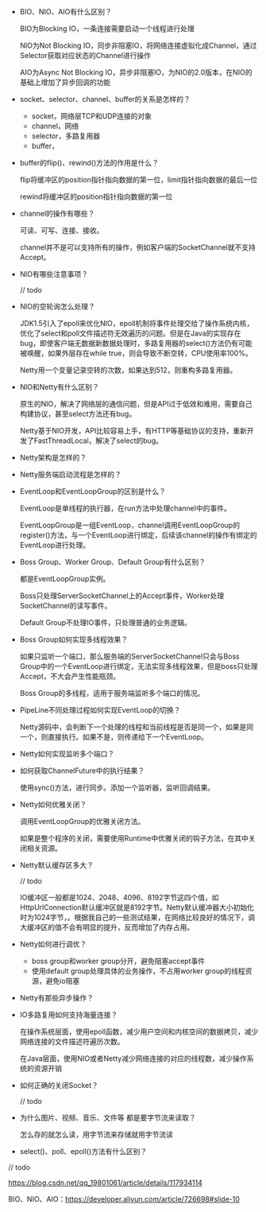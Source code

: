 - BIO、NIO、AIO有什么区别？

  BIO为Blocking IO，一条连接需要启动一个线程进行处理

  NIO为Not Blocking IO，同步非阻塞IO，将网络连接虚拟化成Channel，通过Selector获取对应状态的Channel进行操作

  AIO为Async Not Blocking IO，异步非阻塞IO，为NIO的2.0版本，在NIO的基础上增加了异步回调的功能

  

- socket、selector、channel、buffer的关系是怎样的？

  - socket，网络层TCP和UDP连接的对象
  - channel，网络
  - selector，多路复用器
  - buffer，



- buffer的flip()、rewind()方法的作用是什么？

  flip将缓冲区的position指针指向数据的第一位，limit指针指向数据的最后一位

  rewind将缓冲区的position指针指向数据的第一位

  

- channel的操作有哪些？

  可读、可写、连接、接收。

  channel并不是可以支持所有的操作，例如客户端的SocketChannel就不支持Accept。

  

- NIO有哪些注意事项？

  // todo 

  

- NIO的空轮询怎么处理？

  JDK1.5引入了epoll来优化NIO，epoll机制将事件处理交给了操作系统内核，优化了select和poll文件描述符无效遍历的问题。但是在Java的实现存在bug，即使客户端无数据新数据处理时，多路复用器的select()方法仍有可能被唤醒，如果外层存在while true，则会导致不断空转，CPU使用率100%。

  Netty用一个变量记录空转的次数，如果达到512，则重构多路复用器。

  

- NIO和Netty有什么区别？

  原生的NIO，解决了网络层的通信问题，但是API过于低效和难用，需要自己构建协议，甚至select方法还有bug。

  Netty基于NIO开发，API比较容易上手，有HTTP等基础协议的支持，重新开发了FastThreadLocal，解决了select的bug。

  

- Netty架构是怎样的？

  

- Netty服务端启动流程是怎样的？

  

- EventLoop和EventLoopGroup的区别是什么？

  EventLoop是单线程的执行器，在run方法中处理channel中的事件。

  EventLoopGroup是一组EventLoop，channel调用EventLoopGroup的register()方法，与一个EventLoop进行绑定，后续该channel的操作有绑定的EventLoop进行处理。

  

- Boss Group、Worker Group、Default Group有什么区别？

  都是EventLoopGroup实例。

  Boss只处理ServerSocketChannel上的Accept事件，Worker处理SocketChannel的读写事件。

  Default Group不处理IO事件，只处理普通的业务逻辑。

  

- Boss Group如何实现多线程效果？

  如果只监听一个端口，那么服务端的ServerSocketChannel只会与Boss Group中的一个EventLoop进行绑定，无法实现多线程效果，但是boss只处理Accept，不大会产生性能瓶颈。

  Boss Group的多线程，适用于服务端监听多个端口的情况。

  

- PipeLine不同处理过程如何实现EventLoop的切换？

  Netty源码中，会判断下一个处理的线程和当前线程是否是同一个，如果是同一个，则直接执行。如果不是，则传递给下一个EventLoop。

  

- Netty如何实现监听多个端口？

  

- 如何获取ChannelFuture中的执行结果？

  使用sync()方法，进行同步。添加一个监听器，监听回调结果。

  

- Netty如何优雅关闭？

  调用EventLoopGroup的优雅关闭方法。

  如果是整个程序的关闭，需要使用Runtime中优雅关闭的钩子方法，在其中关闭相关资源。

  

- Netty默认缓存区多大？

  // todo 

  IO缓冲区一般都是1024、2048、4096、8192字节这四个值，如HttpUrlConnection默认缓冲区就是8192字节。Netty默认缓冲器大小初始化时为1024字节，。根据我自己的一些测试结果，在网络比较良好的情况下，调大缓冲区的值不会有明显的提升，反而增加了内存占用。

  

- Netty如何进行调优？

  - boss group和worker group分开，避免阻塞accept事件
  - 使用default group处理具体的业务操作，不占用worker group的线程资源，避免io阻塞

  

- Netty有那些异步操作？

  

- IO多路复用如何支持海量连接？

  在操作系统层面，使用epoll函数，减少用户空间和内核空间的数据拷贝，减少网络连接的文件描述符遍历次数。

  在Java层面，使用NIO或者Netty减少网络连接的对应的线程数，减少操作系统的资源开销

  

- 如何正确的关闭Socket？

  // todo 

  

- 为什么图片、视频、音乐、文件等 都是要字节流来读取？

  怎么存的就怎么读，用字节流来存储就用字节流读



-  select()、poll、epoll()方法有什么区别？

  // todo 



https://blog.csdn.net/qq_19801061/article/details/117934114

BIO、NIO、AIO：https://developer.aliyun.com/article/726698#slide-10